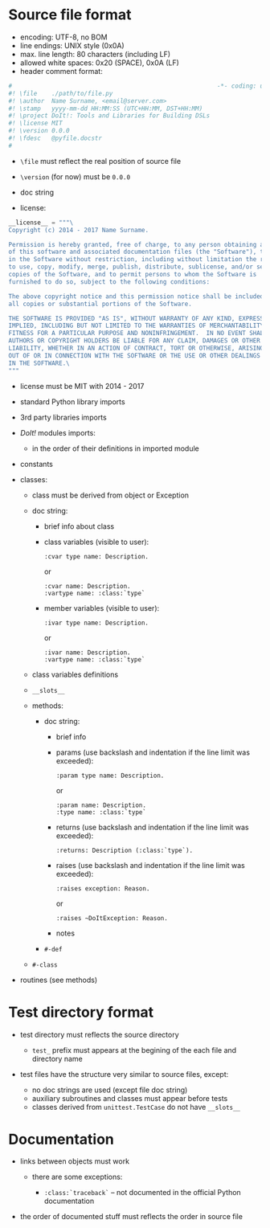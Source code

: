 Source file format
==================

* encoding: UTF-8, no BOM
* line endings: UNIX style (0x0A)
* max. line length: 80 characters (including LF)
* allowed white spaces: 0x20 (SPACE), 0x0A (LF)
* header comment format:

```python
#                                                         -*- coding: utf-8 -*-
#! \file    ./path/to/file.py
#! \author  Name Surname, <email@server.com>
#! \stamp   yyyy-mm-dd HH:MM:SS (UTC+HH:MM, DST+HH:MM)
#! \project DoIt!: Tools and Libraries for Building DSLs
#! \license MIT
#! \version 0.0.0
#! \fdesc   @pyfile.docstr
#
```

* `\file` must reflect the real position of source file
* `\version` (for now) must be `0.0.0`

* doc string
* license:

```python
__license__ = """\
Copyright (c) 2014 - 2017 Name Surname.

Permission is hereby granted, free of charge, to any person obtaining a copy
of this software and associated documentation files (the "Software"), to deal
in the Software without restriction, including without limitation the rights
to use, copy, modify, merge, publish, distribute, sublicense, and/or sell
copies of the Software, and to permit persons to whom the Software is
furnished to do so, subject to the following conditions:

The above copyright notice and this permission notice shall be included in
all copies or substantial portions of the Software.

THE SOFTWARE IS PROVIDED "AS IS", WITHOUT WARRANTY OF ANY KIND, EXPRESS OR
IMPLIED, INCLUDING BUT NOT LIMITED TO THE WARRANTIES OF MERCHANTABILITY,
FITNESS FOR A PARTICULAR PURPOSE AND NONINFRINGEMENT.  IN NO EVENT SHALL THE
AUTHORS OR COPYRIGHT HOLDERS BE LIABLE FOR ANY CLAIM, DAMAGES OR OTHER
LIABILITY, WHETHER IN AN ACTION OF CONTRACT, TORT OR OTHERWISE, ARISING FROM,
OUT OF OR IN CONNECTION WITH THE SOFTWARE OR THE USE OR OTHER DEALINGS
IN THE SOFTWARE.\
"""
```

* license must be MIT with 2014 - 2017

* standard Python library imports
* 3rd party libraries imports
* *DoIt!* modules imports:

  - in the order of their definitions in imported module

* constants

* classes:

  - class must be derived from object or Exception
  - doc string:

    * brief info about class

    * class variables (visible to user):

      ```
      :cvar type name: Description.
      ```

      or

      ```
      :cvar name: Description.
      :vartype name: :class:`type`
      ```

    * member variables (visible to user):

      ```
      :ivar type name: Description.
      ```

      or

      ```
      :ivar name: Description.
      :vartype name: :class:`type`
      ```

  - class variables definitions
  - `__slots__`

  - methods:

    * doc string:

      - brief info
      - params (use backslash and indentation if the line limit was exceeded):

        ```
        :param type name: Description.
        ```

        or

        ```
        :param name: Description.
        :type name: :class:`type`
        ```

      - returns (use backslash and indentation if the line limit was exceeded):

        ```
        :returns: Description (:class:`type`).
        ```

      - raises (use backslash and indentation if the line limit was exceeded):

        ```
        :raises exception: Reason.
        ```

        or

        ```
        :raises ~DoItException: Reason.
        ```

      - notes

    * `#-def`

  - `#-class`

* routines (see methods)

Test directory format
=====================

* test directory must reflects the source directory

  - `test_` prefix must appears at the begining of the each file and directory
    name

* test files have the structure very similar to source files, except:

  - no doc strings are used (except file doc string)
  - auxiliary subroutines and classes must appear before tests
  - classes derived from `unittest.TestCase` do not have `__slots__`

Documentation
=============

* links between objects must work

  - there are some exceptions:

    * `` :class:`traceback` `` &#8211; not documented in the official Python
      documentation

* the order of documented stuff must reflects the order in source file
